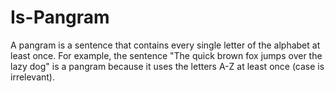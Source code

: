 # Is-Pangram

A pangram is a sentence that contains every single letter of the alphabet at least once. For example, 
the sentence "The quick brown fox jumps over the lazy dog" is a pangram because it uses the letters A-Z at least once (case is irrelevant).
